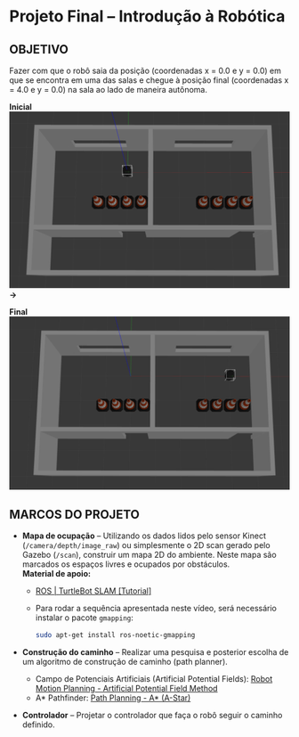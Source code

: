 # Projeto Final – Introdução à Robótica

## OBJETIVO

Fazer com que o robô saia da posição (coordenadas x = 0.0 e y = 0.0) em que se encontra em uma das salas e chegue à posição final (coordenadas x = 4.0 e y = 0.0) na sala ao lado de maneira autônoma.  

**Inicial**
![Start](./start-cropped.png)
**→**

**Final**
![End](./end-cropped.png)

## MARCOS DO PROJETO

- **Mapa de ocupação** – Utilizando os dados lidos pelo sensor Kinect (`/camera/depth/image_raw`) ou simplesmente o 2D scan gerado pelo Gazebo (`/scan`), construir um mapa 2D do ambiente. Neste mapa são marcados os espaços livres e ocupados por obstáculos.  
  **Material de apoio:**  
  - [ROS | TurtleBot SLAM [Tutorial]](https://www.youtube.com/watch?v=weUX7lbhsGU)  
  - Para rodar a sequência apresentada neste vídeo, será necessário instalar o pacote `gmapping`:  

    ```bash
    sudo apt-get install ros-noetic-gmapping
    ```

- **Construção do caminho** – Realizar uma pesquisa e posterior escolha de um algoritmo de construção de caminho (path planner).  
  - Campo de Potenciais Artificiais (Artificial Potential Fields): [Robot Motion Planning - Artificial Potential Field Method](https://www.youtube.com/watch?v=Ls8EBoG_SEQ&t=1534s)  
  - A* Pathfinder: [Path Planning - A* (A-Star)](https://www.youtube.com/watch?v=icZj67PTFhc)

- **Controlador** – Projetar o controlador que faça o robô seguir o caminho definido.
